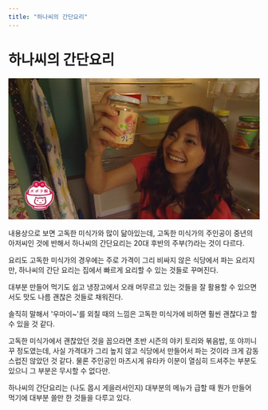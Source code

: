 ```yaml
---
title: "하나씨의 간단요리"
---
```

# 하나씨의 간단요리

![image](/assets/images/96e405707712548583557cc9385a5c01.jpg)







내용상으로 보면 고독한 미식가와 많이 닮아있는데, 고독한 미식가의 주인공이 중년의 아저씨인 것에 반해서 하나씨의 간단요리는 20대 후반의 주부(?)라는 것이 다르다.




요리도 고독한 미식가의 경우에는 주로 가격이 그리 비싸지 않은 식당에서 파는 요리지만, 하나씨의 간단 요리는 집에서 빠르게 요리할 수 있는 것들로 꾸며진다.




대부분 만들어 먹기도 쉽고 냉장고에서 오래 머무르고 있는 것들을 잘 활용할 수 있으면서도 맛도 나름 괜찮은 것들로 채워진다. 




솔직히 말해서 '우마이~'를 외칠 때의 느낌은 고독한 미식가에 비하면 훨씬 괜찮다고 할 수 있을 것 같다. 




고독한 미식가에서 괜찮았던 것을 꼽으라면 초반 시즌의 야키 토리와 볶음밥, 또 야끼니꾸 정도였는데, 사실 가격대가 그리 높지 않고 식당에서 만들어서 파는 것이라 크게 감동스럽진 않았던 것 같다. 물론 주인공인 마츠시게 유타카 이분이 열심히 드셔주는 부분도 있으니 그 부분은 무시할 수 없다만. 




하나씨의 간단요리는 (나도 몹시 게을러서인지) 대부분의 메뉴가 급할 때 뭔가 만들어 먹기에 대부분 쓸만 한 것들을 다루고 있다.


